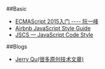 ##Basic
* [ECMAScript 2015入门 ---- 阮一峰](http://es6.ruanyifeng.com/)
* [Airbnb JavaScript Style Guide](https://github.com/airbnb/javascript)
* [JSCS — JavaScript Code Style](http://jscs.info/)


##Blogs
* [Jerry Qu(很多原创技术文章)](https://imququ.com/archives.html)

